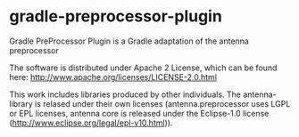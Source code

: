 gradle-preprocessor-plugin
==========================

Gradle PreProcessor Plugin is a Gradle adaptation of the antenna preprocessor 

The software is distributed under Apache 2 License, which can be found here:
http://www.apache.org/licenses/LICENSE-2.0.html

This work includes libraries produced by other individuals. The antenna-library is relased under 
their own licenses (antenna.preprocessor uses LGPL or EPL licenses, antenna core is 
released under the Eclipse-1.0 license (http://www.eclipse.org/legal/epl-v10.html)). 
